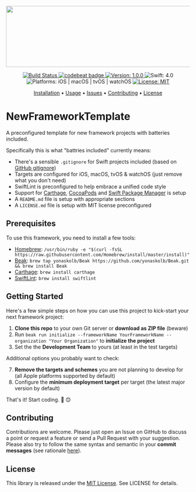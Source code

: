 
<p align="center">
    <img src="https://raw.githubusercontent.com/Flinesoft/NewFrameworkTemplate/stable/Logo.png"
      width=600 height=167>
</p>

<p align="center">
    <a href="https://www.bitrise.io/app/038c2bd2f019b48d">
        <img src="https://www.bitrise.io/app/038c2bd2f019b48d/status.svg?token=Ba6FS-bhfldSuBPbcGAxaA&branch=stable"
             alt="Build Status">
    </a>
    <a href="https://codebeat.co/projects/github-com-flinesoft-newframeworktemplate-stable">
        <img src="https://codebeat.co/badges/8decb589-186b-4642-bdce-310bbd238ff2"
             alt="codebeat badge">
    </a>
    <a href="https://github.com/Flinesoft/NewFrameworkTemplate/releases">
        <img src="https://img.shields.io/badge/Version-1.0.0-blue.svg"
             alt="Version: 1.0.0">
    </a>
    <img src="https://img.shields.io/badge/Swift-4.0-FFAC45.svg"
         alt="Swift: 4.0">
    <img src="https://img.shields.io/badge/Platforms-iOS%20%7C%20macOS%20%7C%20tvOS%20%7C%20watchOS-FF69B4.svg"
        alt="Platforms: iOS | macOS | tvOS | watchOS">
    <a href="https://github.com/Flinesoft/NewFrameworkTemplate/blob/stable/LICENSE.md">
        <img src="https://img.shields.io/badge/License-MIT-lightgrey.svg"
              alt="License: MIT">
    </a>
</p>

<p align="center">
    <a href="#installation">Installation</a>
  • <a href="#usage">Usage</a>
  • <a href="https://github.com/Flinesoft/NewFrameworkTemplate/issues">Issues</a>
  • <a href="#contributing">Contributing</a>
  • <a href="#license">License</a>
</p>


# NewFrameworkTemplate

A preconfigured template for new framework projects with batteries included.

Specifically this is what "battries included" currently means:

- There's a sensible `.gitignore` for Swift projects included (based on [GitHub gitignore](https://github.com/github/gitignore/blob/master/Swift.gitignore))
- Targets are configured for iOS, macOS, tvOS & watchOS (just remove what you don't need)
- SwiftLint is preconfigured to help embrace a unified code style
- Support for [Carthage](https://github.com/Carthage/Carthage), [CocoaPods](https://github.com/CocoaPods/CocoaPods) and [Swift Package Manager](https://github.com/apple/swift-package-manager) is setup
- A `README.md` file is setup with appropriate sections
- A `LICENSE.md` file is setup with MIT license preconfigured

## Prerequisites

To use this framework, you need to install a few tools:

- [Homebrew](https://brew.sh): `/usr/bin/ruby -e "$(curl -fsSL https://raw.githubusercontent.com/Homebrew/install/master/install)"`
- [Beak](https://github.com/yonaskolb/Beak): `brew tap yonaskolb/Beak https://github.com/yonaskolb/Beak.git && brew install Beak`
- [Carthage](https://github.com/Carthage/Carthage): `brew install carthage`
- [SwiftLint](https://github.com/realm/SwiftLint): `brew install swiftlint`


## Getting Started

Here's a few simple steps on how you can use this project to kick-start your next framework project:

1. **Clone this repo** to your own Git server or **download as ZIP file** (beware)
2. Run `beak run initialize --frameworkName YourFrameworkName --organization "Your Organization"` to **initialize the project**
3. Set the the **Development Team** to yours (at least in the test targets)

Additional options you probably want to check:

7. **Remove the targets and schemes** you are not planning to develop for (all Apple platforms supported by default)
8. Configure the **minimum deployment target** per target (the latest major version by default)

That's it! Start coding. 🎉 😊


## Contributing

Contributions are welcome. Please just open an Issue on GitHub to discuss a point or request a feature or send a Pull Request with your suggestion. Please also try to follow the same syntax and semantic in your **commit messages** (see rationale [here](http://chris.beams.io/posts/git-commit/)).


## License
This library is released under the [MIT License](http://opensource.org/licenses/MIT). See LICENSE for details.
